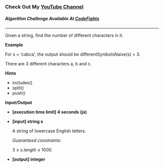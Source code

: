 ### Check Out My [YouTube Channel](https://www.YouTube.com/CodingTutorials360)

##### Algorithm Challenge Available At [CodeFights](https://codefights.com/arcade/intro/level-8/8N7p3MqzGQg5vFJfZ)

---

Given a string, find the number of different characters in it.

**Example**

For s = 'cabca', the output should be
differentSymbolsNaive(s) = 3.

There are 3 different characters a, b and c.

**Hints**

-   includes()
-   split()
-   push()

**Input/Output**

-   **[execution time limit] 4 seconds (js)**
-   **[input] string s**

    A string of lowercase English letters.

    _Guaranteed constraints:_

    3 ≤ s.length ≤ 1000.

-   **[output] integer**
